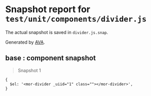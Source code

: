# Snapshot report for `test/unit/components/divider.js`

The actual snapshot is saved in `divider.js.snap`.

Generated by [AVA](https://ava.li).

## base : component snapshot

> Snapshot 1

    {
      $el: '<mor-divider _uiid="1" class=""></mor-divider>',
    }
